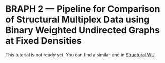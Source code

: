 # BRAPH 2 — Pipeline for Comparison of Structural Multiplex Data using Binary Weighted Undirected Graphs at Fixed Densities

This tutorial is not ready yet. You can find a similar one in [Structural WU](../tut_a_st_wu).
